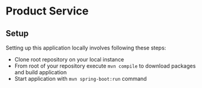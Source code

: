 # Product Service

## Setup

Setting up this application locally involves following these steps:

- Clone root repository on your local instance
- From root of your repository execute `mvn compile` to download packages and build application
- Start application with `mvn spring-boot:run` command
